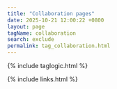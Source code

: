 ```yaml
---
title: "Collaboration pages"
date: 2025-10-21 12:00:22 +0800
layout: page
tagName: collaboration
search: exclude
permalink: tag_collaboration.html
---
```

{% include taglogic.html %}

{% include links.html %}
